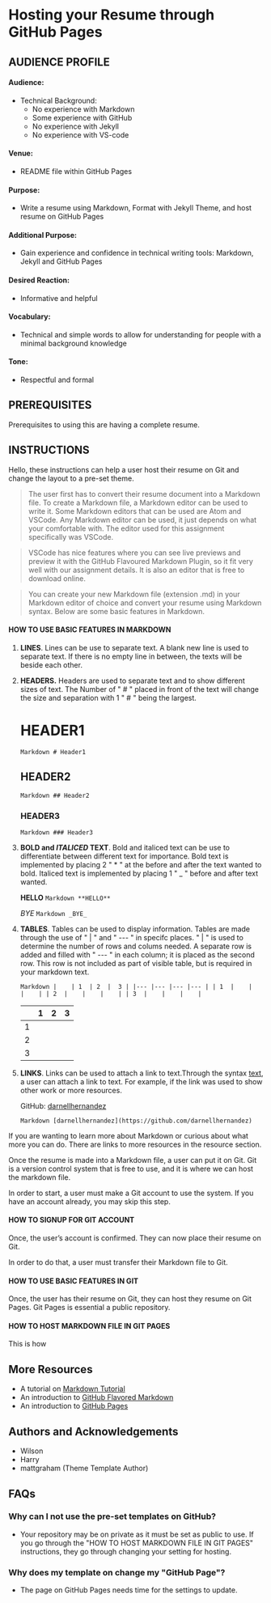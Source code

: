 # Hosting your Resume through GitHub Pages 

## AUDIENCE PROFILE

#### Audience:
- Technical Background:
	- No experience with Markdown
	- Some experience with GitHub
	- No experience with Jekyll
	- No experience with VS-code

#### Venue:
- README file within GitHub Pages

#### Purpose:
- Write a resume using Markdown, Format with Jekyll Theme, and host resume on GitHub Pages

#### Additional Purpose:
- Gain experience and confidence in technical writing tools: Markdown, Jekyll and GitHub Pages

#### Desired Reaction: 
- Informative and helpful

#### Vocabulary: 
- Technical and simple words to allow for understanding for people with a minimal background knowledge

#### Tone: 
- Respectful and formal

## PREREQUISITES 

Prerequisites to using this are having a complete resume.

## INSTRUCTIONS
	
Hello, these instructions can help a user host their resume on Git and change the layout to a pre-set theme.

> The user first has to convert their resume document into a Markdown file. To create a Markdown file, a Markdown editor can be used to write it. Some Markdown editors that can be used are Atom and VSCode. Any Markdown editor can be used, it just depends on what your comfortable with. The editor used for this assignment specifically was VSCode. 

> VSCode has nice features where you can see live previews and preview it with the GitHub Flavoured Markdown Plugin, so it fit very well with our assignment details. It is also an editor that is free to download online.

> You can create your new Markdown file (extension .md) in your Markdown editor of choice and convert your resume using Markdown syntax. Below are some basic features in Markdown. 

#### HOW TO USE BASIC FEATURES IN MARKDOWN

1. **LINES**. Lines can be use to separate text. A blank new line is used to separate text. If there is no empty line in between, the texts will be beside each other.

2. **HEADERS.** Headers are used to separate text and to show different sizes of text. The Number of " # " placed in front of the text will change the size and separation with 1 " # " being the largest.

	# HEADER1 
	`Markdown # Header1`
	## HEADER2 
	`Markdown ## Header2`
	### HEADER3 
	`Markdown ### Header3`

3. **BOLD and _ITALICED_ TEXT**. Bold and italiced text can be use to differentiate between different text for importance. Bold text is implemented by placing 2 " * " at the before and after the text wanted to bold. Italiced text is implemented by placing 1 " _ " before and after text wanted. 

	**HELLO** 
	`Markdown **HELLO**`
	
	_BYE_ 
	`Markdown _BYE_`
	
4. **TABLES**. Tables can be used to display information. Tables are made through the use of " | " and " --- " in specifc places. " | " is used to determine the number of rows and colums needed. A separate row is added and filled with " --- " in each column; it is placed as the second row. This row is not included as part of visible table, but is required in your markdown text. 

	`Markdown
	|    | 1  | 2  |  3 |
	|--- |--- |--- |--- |
	| 1  |    |    |    |
	| 2  |    |    |    |
	| 3  |	  |    |    |
	`

	|    | 1  | 2  |  3 |
	|--- |--- |--- |--- |
	| 1  |    |    |    |
	| 2  |    |    |    |
	| 3  |	  |    |    |	

5. **LINKS**. Links can be used to attach a link to text.Through the syntax [text](link), a user can attach a link to text.  For example, if the link was used to show other work or more resources. 

	GitHub: [darnellhernandez](https://github.com/darnellhernandez)

	`Markdown
	[darnellhernandez](https://github.com/darnellhernandez)`

If you are wanting to learn more about Markdown or curious about what more you can do. There are links to more resources in the resource section. 

Once the resume is made into a Markdown file, a user can put it on Git. Git is a version control system that is free to use, and it is where we can host the markdown file.

In order to start, a user must make a Git account to use the system. If you have an account already, you may skip this step.

#### HOW TO SIGNUP FOR GIT ACCOUNT

Once, the user’s account is confirmed. They can now place their resume on Git. 

In order to do that, a user must transfer their Markdown file to Git. 

#### HOW TO USE BASIC FEATURES IN GIT

Once, the user has their resume on Git, they can host they resume on Git Pages. Git Pages is essential a public repository. 

#### HOW TO HOST MARKDOWN FILE IN GIT PAGES

This is how 

## More Resources 
-	A tutorial on [Markdown Tutorial](https://www.markdowntutorial.com/)
-	An introduction to [GitHub Flavored Markdown](https://github.github.com/gfm/)
-	An introduction to [GitHub Pages](https://help.github.com/en/categories/working-with-github-pages)

## Authors and Acknowledgements
-	Wilson
-	Harry
-	mattgraham (Theme Template Author)

## FAQs 
### Why can I not use the pre-set templates on GitHub?
- Your repository may be on private as it must be set as public to use.  If you go through the "HOW TO HOST MARKDOWN FILE IN GIT PAGES" instructions, they go through changing your setting for hosting.
### Why does my template on change my "GitHub Page"?
- The page on GitHub Pages needs time for the settings to update.

